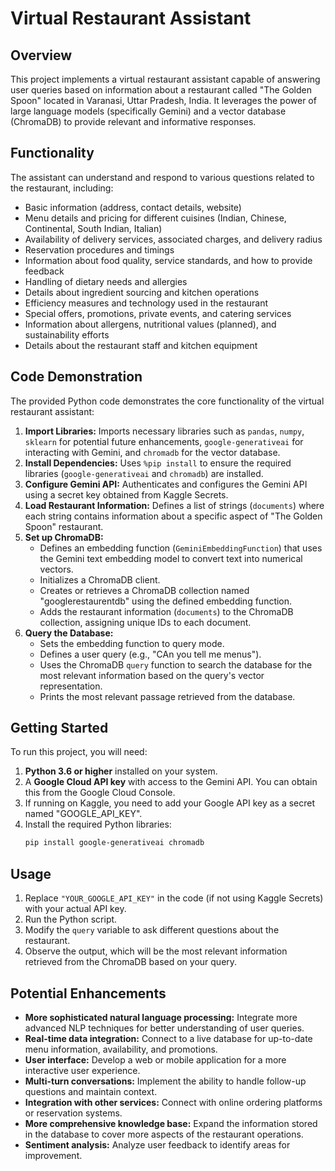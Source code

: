 # Virtual Restaurant Assistant

## Overview

This project implements a virtual restaurant assistant capable of answering user queries based on information about a restaurant called "The Golden Spoon" located in Varanasi, Uttar Pradesh, India. It leverages the power of large language models (specifically Gemini) and a vector database (ChromaDB) to provide relevant and informative responses.

## Functionality

The assistant can understand and respond to various questions related to the restaurant, including:

* Basic information (address, contact details, website)
* Menu details and pricing for different cuisines (Indian, Chinese, Continental, South Indian, Italian)
* Availability of delivery services, associated charges, and delivery radius
* Reservation procedures and timings
* Information about food quality, service standards, and how to provide feedback
* Handling of dietary needs and allergies
* Details about ingredient sourcing and kitchen operations
* Efficiency measures and technology used in the restaurant
* Special offers, promotions, private events, and catering services
* Information about allergens, nutritional values (planned), and sustainability efforts
* Details about the restaurant staff and kitchen equipment

## Code Demonstration

The provided Python code demonstrates the core functionality of the virtual restaurant assistant:

1.  **Import Libraries:** Imports necessary libraries such as `pandas`, `numpy`, `sklearn` for potential future enhancements, `google-generativeai` for interacting with Gemini, and `chromadb` for the vector database.
2.  **Install Dependencies:** Uses `%pip install` to ensure the required libraries (`google-generativeai` and `chromadb`) are installed.
3.  **Configure Gemini API:** Authenticates and configures the Gemini API using a secret key obtained from Kaggle Secrets.
4.  **Load Restaurant Information:** Defines a list of strings (`documents`) where each string contains information about a specific aspect of "The Golden Spoon" restaurant.
5.  **Set up ChromaDB:**
    * Defines an embedding function (`GeminiEmbeddingFunction`) that uses the Gemini text embedding model to convert text into numerical vectors.
    * Initializes a ChromaDB client.
    * Creates or retrieves a ChromaDB collection named "googlerestaurentdb" using the defined embedding function.
    * Adds the restaurant information (`documents`) to the ChromaDB collection, assigning unique IDs to each document.
6.  **Query the Database:**
    * Sets the embedding function to query mode.
    * Defines a user query (e.g., "CAn you tell me menus").
    * Uses the ChromaDB `query` function to search the database for the most relevant information based on the query's vector representation.
    * Prints the most relevant passage retrieved from the database.

## Getting Started

To run this project, you will need:

1.  **Python 3.6 or higher** installed on your system.
2.  A **Google Cloud API key** with access to the Gemini API. You can obtain this from the Google Cloud Console.
3.  If running on Kaggle, you need to add your Google API key as a secret named "GOOGLE\_API\_KEY".
4.  Install the required Python libraries:
    ```bash
    pip install google-generativeai chromadb
    ```

## Usage

1.  Replace `"YOUR_GOOGLE_API_KEY"` in the code (if not using Kaggle Secrets) with your actual API key.
2.  Run the Python script.
3.  Modify the `query` variable to ask different questions about the restaurant.
4.  Observe the output, which will be the most relevant information retrieved from the ChromaDB based on your query.

## Potential Enhancements

* **More sophisticated natural language processing:** Integrate more advanced NLP techniques for better understanding of user queries.
* **Real-time data integration:** Connect to a live database for up-to-date menu information, availability, and promotions.
* **User interface:** Develop a web or mobile application for a more interactive user experience.
* **Multi-turn conversations:** Implement the ability to handle follow-up questions and maintain context.
* **Integration with other services:** Connect with online ordering platforms or reservation systems.
* **More comprehensive knowledge base:** Expand the information stored in the database to cover more aspects of the restaurant operations.
* **Sentiment analysis:** Analyze user feedback to identify areas for improvement.
